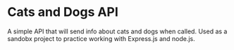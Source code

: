 # Cats and Dogs API

A simple API that will send info about cats and dogs when called. Used as a sandobx project to practice working with Express.js and node.js.
